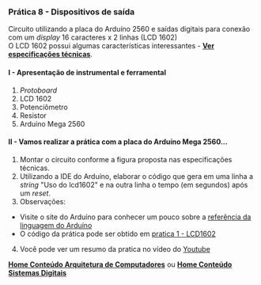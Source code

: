 ### Prática 8 - Dispositivos de saída
Circuito utilizando a placa do Arduíno 2560 e saídas digitais para conexão com um *display* 16 caracteres x 2 linhas (LCD 1602)  
O LCD 1602 possui algumas características interessantes - **[Ver especificações técnicas](https://github.com/claytonjasilva/claytonjasilva.github.io/blob/main/arduino/datasheet_lcd.md)**.  

#### I - Apresentação de instrumental e ferramental
1. *Protoboard*
2. LCD 1602
3. Potenciômetro
4. Resistor
5. Arduíno Mega 2560

#### II - Vamos realizar a prática com a placa do Arduíno Mega 2560...
1. Montar  o circuito conforme a figura proposta nas especificações técnicas.  
2. Utilizando a IDE do Arduíno, elaborar o código que gera em uma linha a *string* "Uso do lcd1602" e na outra linha o tempo (em segundos) após um *reset*.
3. Observações:  
- Visite o site do Arduíno para conhecer um pouco sobre a [referência da linguagem do Arduíno](https://www.arduino.cc/reference/en/)  
- O código da prática pode ser obtido em [pratica 1 - LCD1602](https://github.com/claytonjasilva/arduino2560_exemplos/blob/main/arq_pratica8.ino)  
4. Você pode ver um resumo da pratica no vídeo do [Youtube](https://www.youtube.com/watch?v=NMkQ02zI6GY)

**[Home Conteúdo Arquitetura de Computadores](https://github.com/claytonjasilva/claytonjasilva.github.io/blob/main/arq_aulas.md)**  ou 
**[Home Conteúdo Sistemas Digitais](https://github.com/claytonjasilva/claytonjasilva.github.io/blob/main/sisdig_aulas.md)**   
